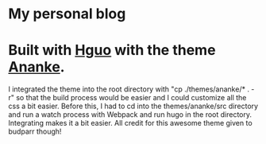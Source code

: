 # My personal blog

# Built with [Hguo](http://gohugo.io/) with the theme [Ananke](https://github.com/budparr/gohugo-theme-ananke).

I integrated the theme into the root directory with "cp ./themes/ananke/* . -r" so that the build process would be easier and I could customize all the css a bit easier. Before this, I had to cd into the themes/ananke/src directory and run a watch process with Webpack and run hugo in the root directory. Integrating makes it a bit easier. All credit for this awesome theme given to budparr though!
